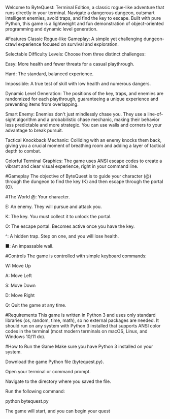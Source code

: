 Welcome to ByteQuest: Terminal Edition, a classic rogue-like adventure that runs directly in your terminal. Navigate a dangerous dungeon, outsmart intelligent enemies, avoid traps, and find the key to escape. Built with pure Python, this game is a lightweight and fun demonstration of object-oriented programming and dynamic level generation.

#Features
Classic Rogue-like Gameplay: A simple yet challenging dungeon-crawl experience focused on survival and exploration.

Selectable Difficulty Levels: Choose from three distinct challenges:

Easy: More health and fewer threats for a casual playthrough.

Hard: The standard, balanced experience.

Impossible: A true test of skill with low health and numerous dangers.

Dynamic Level Generation: The positions of the key, traps, and enemies are randomized for each playthrough, guaranteeing a unique experience and preventing items from overlapping.

Smart Enemy: Enemies don't just mindlessly chase you. They use a line-of-sight algorithm and a probabilistic chase mechanic, making their behavior less predictable and more strategic. You can use walls and corners to your advantage to break pursuit.

Tactical Knockback Mechanic: Colliding with an enemy knocks them back, giving you a crucial moment of breathing room and adding a layer of tactical depth to combat.

Colorful Terminal Graphics: The game uses ANSI escape codes to create a vibrant and clear visual experience, right in your command line.

#Gameplay
The objective of ByteQuest is to guide your character (@) through the dungeon to find the key (K) and then escape through the portal (O).

#The World
@: Your character.

E: An enemy. They will pursue and attack you.

K: The key. You must collect it to unlock the portal.

O: The escape portal. Becomes active once you have the key.

^: A hidden trap. Step on one, and you will lose health.

■: An impassable wall.

#Controls
The game is controlled with simple keyboard commands:

W: Move Up

A: Move Left

S: Move Down

D: Move Right

Q: Quit the game at any time.

#Requirements
This game is written in Python 3 and uses only standard libraries (os, random, time, math), so no external packages are needed. It should run on any system with Python 3 installed that supports ANSI color codes in the terminal (most modern terminals on macOS, Linux, and Windows 10/11 do).

#How to Run the Game
Make sure you have Python 3 installed on your system.

Download the game Python file (bytequest.py).

Open your terminal or command prompt.

Navigate to the directory where you saved the file.

Run the following command:

python bytequest.py

The game will start, and you can begin your quest